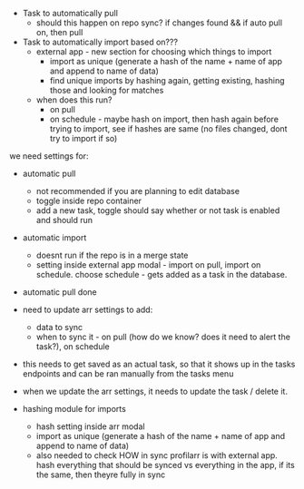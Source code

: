 - Task to automatically pull
	- should this happen on repo sync? if changes found && if auto pull on, then pull
- Task to automatically import based on???
	- external app - new section for choosing which things to import
		- import as unique (generate a hash of the name + name of app and append to name of data)
		- find unique imports by hashing again, getting existing, hashing those and looking for matches
	- when does this run?
		- on pull
		- on schedule - maybe hash on import, then hash again before trying to import, see if hashes are same (no files changed, dont try to import if so)


we need settings for:
- automatic pull
	- not recommended if you are planning to edit database
	- toggle inside repo container
	- add a new task, toggle should say whether or not task is enabled and should run
- automatic import
	- doesnt run if the repo is in a merge state
	- setting inside external app modal - import on pull, import on schedule. choose schedule - gets added as a task in the database.

- automatic pull done
- need to update arr settings to add:
	- data to sync
	- when to sync it - on pull (how do we know? does it need to alert the task?), on schedule
- this needs to get saved as an actual task, so that it shows up in the tasks endpoints and can be ran manually from the tasks menu
- when we update the arr settings, it needs to update the task / delete it. 
- hashing module for imports
	- hash setting inside arr modal
	- import as unique (generate a hash of the name + name of app and append to name of data)
	- also needed to check HOW in sync profilarr is with external app. hash everything that should be synced vs everything in the app, if its the same, then theyre fully in sync

